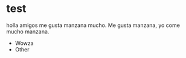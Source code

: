 # test
holla amigos me gusta manzana mucho. Me gusta manzana, yo come mucho manzana.
- Wowza
- Other
